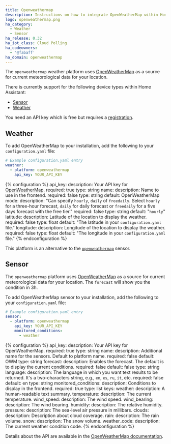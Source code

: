 ```yaml
---
title: Openweathermap
description: Instructions on how to integrate OpenWeatherMap within Home Assistant.
logo: openweathermap.png
ha_category:
  - Weather
  - Sensor
ha_release: 0.32
ha_iot_class: Cloud Polling
ha_codeowners:
  - '@fabaff'
ha_domain: openweathermap
---
```


The `openweathermap` weather platform uses [OpenWeatherMap](https://openweathermap.org/) as a source for current meteorological data for your location.

There is currently support for the following device types within Home Assistant:

- [Sensor](#sensor)
- [Weather](#weather)

You need an API key which is free but requires a [registration](https://home.openweathermap.org/users/sign_up).

## Weather

To add OpenWeatherMap to your installation, add the following to your `configuration.yaml` file:

```yaml
# Example configuration.yaml entry
weather:
  - platform: openweathermap
    api_key: YOUR_API_KEY
```

{% configuration %}
api_key:
  description: Your API key for [OpenWeatherMap](https://openweathermap.org/).
  required: true
  type: string
name:
  description: Name to use in the frontend.
  required: false
  type: string
  default: OpenWeatherMap
mode:
  description: "Can specify `hourly`, `daily` of `freedaily`. Select `hourly` for a three-hour forecast, `daily` for daily forecast or `freedaily` for a five days forecast with the free tier."
  required: false
  type: string
  default: "`hourly`"
latitude:
  description: Latitude of the location to display the weather.
  required: false
  type: float
  default: "The latitude in your `configuration.yaml` file."
longitude:
  description: Longitude of the location to display the weather.
  required: false
  type: float
  default: "The longitude in your `configuration.yaml` file."
{% endconfiguration %}

<div class='note'>

This platform is an alternative to the [`openweathermap`](/integrations/openweathermap#sensor) sensor.

</div>

## Sensor

The `openweathermap` platform uses [OpenWeatherMap](https://openweathermap.org/) as a source for current meteorological data for your location. The `forecast` will show you the condition in 3h.

To add OpenWeatherMap sensor to your installation, add the following to your `configuration.yaml` file:

```yaml
# Example configuration.yaml entry
sensor:
  - platform: openweathermap
    api_key: YOUR_API_KEY
    monitored_conditions:
      - weather
```

{% configuration %}
api_key:
  description: Your API key for OpenWeatherMap.
  required: true
  type: string
name:
  description: Additional name for the sensors. Default to platform name.
  required: false
  default: OWM
  type: string
forecast:
  description: Enables the forecast. The default is to display the current conditions.
  required: false
  default: false
  type: string
language:
  description: The language in which you want text results to be returned. It's a two-characters string, e.g., `en`, `es`, `ru`, `it`, etc.
  required: false
  default: en
  type: string
monitored_conditions:
  description: Conditions to display in the frontend.
  required: true
  type: list
  keys:
    weather:
      description: A human-readable text summary.
    temperature:
      description: The current temperature.
    wind_speed:
      description: The wind speed.
    wind_bearing:
      description: The wind bearing.
    humidity:
      description: The relative humidity.
    pressure:
      description: The sea-level air pressure in millibars.
    clouds:
      description: Description about cloud coverage.
    rain:
      description: The rain volume.
    snow:
      description: The snow volume.
    weather_code:
      description: The current weather condition code.
{% endconfiguration %}

Details about the API are available in the [OpenWeatherMap documentation](https://openweathermap.org/api).
